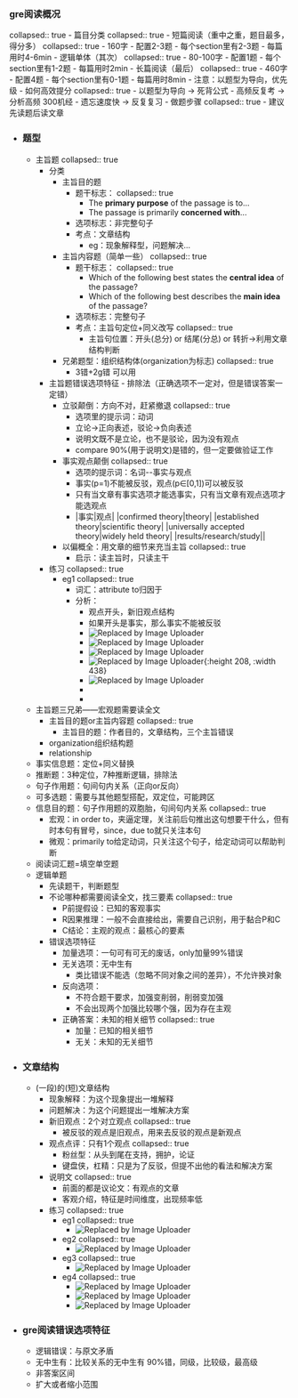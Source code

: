 ### gre阅读概况
collapsed:: true
	- 篇目分类
	  collapsed:: true
		- 短篇阅读（重中之重，题目最多，得分多）
		  collapsed:: true
			- 160字
			- 配置2-3题
			- 每个section里有2-3题
			- 每篇用时4-6min
		- 逻辑单体（其次）
		  collapsed:: true
			- 80-100字
			- 配置1题
			- 每个section里有1-2题
			- 每篇用时2min
		- 长篇阅读（最后）
		  collapsed:: true
			- 460字
			- 配置4题
			- 每个section里有0-1题
			- 每篇用时8min
		- 注意：以题型为导向，优先级
	- 如何高效提分
	  collapsed:: true
		- 以题型为导向 -> 死背公式
		- 高频反复考 -> 分析高频 300机经
		- 遗忘速度快 -> 反复复习
	- 做题步骤
	  collapsed:: true
		- 建议先读题后读文章
- ### 题型
	- 主旨题
	  collapsed:: true
		- 分类
			- 主旨目的题
				- 题干标志：
				  collapsed:: true
					- The **primary purpose** of the passage is to...
					- The passage is primarily **concerned with**...
				- 选项标志：非完整句子
				- 考点：文章结构
					- eg：现象解释型，问题解决...
			- 主旨内容题（简单一些）
			  collapsed:: true
				- 题干标志：
				  collapsed:: true
					- Which of the following best states the **central idea** of the passage?
					- Which of the following best describes the **main idea** of the passage?
				- 选项标志：完整句子
				- 考点：主旨句定位+同义改写
				  collapsed:: true
					- 主旨句位置：开头(总分) or 结尾(分总) or 转折->利用文章结构判断
			- 兄弟题型：组织结构体(organization为标志)
			  collapsed:: true
				- 3错+2g错 可以用
		- 主旨题错误选项特征 - 排除法（正确选项不一定对，但是错误答案一定错）
			- 立驳颠倒：方向不对，赶紧撤退
			  collapsed:: true
				- 选项里的提示词：动词
				- 立论->正向表述，驳论->负向表述
				- 说明文既不是立论，也不是驳论，因为没有观点
				- compare 90%(用于说明文)是错的，但一定要做验证工作
			- 事实观点颠倒
			  collapsed:: true
				- 选项的提示词：名词--事实与观点
				- 事实(p=1)不能被反驳，观点(p∈[0,1])可以被反驳
				- 只有当文章有事实选项才能选事实，只有当文章有观点选项才能选观点
				- |事实|观点|
				  |confirmed theory|theory|
				  |established theory|scientific theory|
				  |universally accepted theory|widely held theory|
				  |results/research/study||
			- 以偏概全：用文章的细节来充当主旨
			  collapsed:: true
				- 启示：读主旨时，只读主干
		- 练习
		  collapsed:: true
			- eg1
			  collapsed:: true
				- 词汇：attribute to归因于
				- 分析：
					- 观点开头，新旧观点结构
					- 如果开头是事实，那么事实不能被反驳
					- ![Replaced by Image Uploader](https://raw.githubusercontent.com/qugushihua/blog-images/master/202312181556472.png)
					- ![Replaced by Image Uploader](https://raw.githubusercontent.com/qugushihua/blog-images/master/202312181557154.png)
					- ![Replaced by Image Uploader](https://raw.githubusercontent.com/qugushihua/blog-images/master/202312181602083.png)
					- ![Replaced by Image Uploader](https://raw.githubusercontent.com/qugushihua/blog-images/master/202312181611015.png){:height 208, :width 438}
					- ![Replaced by Image Uploader](https://raw.githubusercontent.com/qugushihua/blog-images/master/202312181613558.png)
					-
					-
	- 主旨题三兄弟——宏观题需要读全文
		- 主旨目的题or主旨内容题
		  collapsed:: true
			- 主旨目的题：作者目的，文章结构，三个主旨错误
		- organization组织结构题
		- relationship
	- 事实信息题：定位+同义替换
	- 推断题：3种定位，7种推断逻辑，排除法
	- 句子作用题：句间句内关系（正向or反向）
	- 可多选题：需要与其他题型搭配，双定位，可能跨区
	- 信息目的题：句子作用题的双胞胎，句间句内关系
	  collapsed:: true
		- 宏观：in order to，夹逼定理，关注前后句推出这句想要干什么，但有时本句有冒号，since，due to就只关注本句
		- 微观：primarily to给定动词，只关注这个句子，给定动词可以帮助判断
	- 阅读词汇题=填空单空题
	- 逻辑单题
		- 先读题干，判断题型
		- 不论哪种都需要阅读全文，找三要素
		  collapsed:: true
			- P前提假设：已知的客观事实
			- R因果推理：一般不会直接给出，需要自己识别，用于黏合P和C
			- C结论：主观的观点：最核心的要素
		- 错误选项特征
			- 加量选项：一句可有可无的废话，only加量99%错误
			- 无关选项：无中生有
				- 类比错误不能选（忽略不同对象之间的差异），不允许换对象
			- 反向选项：
				- 不符合题干要求，加强变削弱，削弱变加强
				- 不会出现两个加强比较哪个强，因为存在主观
			- 正确答案：未知的相关细节
			  collapsed:: true
				- 加量：已知的相关细节
				- 无关：未知的无关细节
- ### 文章结构
	- (一段)的(短)文章结构
		- 现象解释：为这个现象提出一堆解释
		- 问题解决：为这个问题提出一堆解决方案
		- 新旧观点：2个对立观点
		  collapsed:: true
			- 被反驳的观点是旧观点，用来去反驳的观点是新观点
		- 观点点评：只有1个观点
		  collapsed:: true
			- 粉丝型：从头到尾在支持，拥护，论证
			- 键盘侠，杠精：只是为了反驳，但提不出他的看法和解决方案
		- 说明文
		  collapsed:: true
			- 前面的都是议论文：有观点的文章
			- 客观介绍，特征是时间维度，出现频率低
		- 练习
		  collapsed:: true
			- eg1
			  collapsed:: true
				- ![Replaced by Image Uploader](https://raw.githubusercontent.com/qugushihua/blog-images/master/202312181457363.png)
			- eg2
			  collapsed:: true
				- ![Replaced by Image Uploader](https://raw.githubusercontent.com/qugushihua/blog-images/master/202312181458643.png)
			- eg3
			  collapsed:: true
				- ![Replaced by Image Uploader](https://raw.githubusercontent.com/qugushihua/blog-images/master/202312181459555.png)
			- eg4
			  collapsed:: true
				- ![Replaced by Image Uploader](https://raw.githubusercontent.com/qugushihua/blog-images/master/202312181501563.png)
				- ![Replaced by Image Uploader](https://raw.githubusercontent.com/qugushihua/blog-images/master/202312181501810.png)
				- ![Replaced by Image Uploader](https://raw.githubusercontent.com/qugushihua/blog-images/master/202312181502489.png)
- ### gre阅读错误选项特征
	- 逻辑错误：与原文矛盾
	- 无中生有：比较关系的无中生有 90%错，同级，比较级，最高级
	- 非答案区间
	- 扩大或者缩小范围